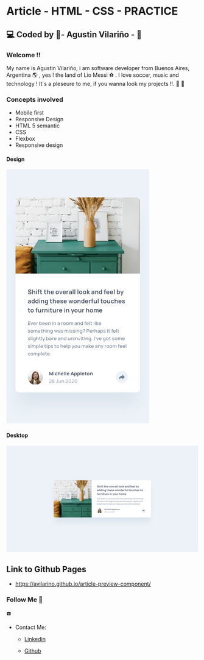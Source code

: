 # Article - HTML - CSS - PRACTICE
## :computer: Coded by :saxophone:-   Agustin Vilariño -  :saxophone:

### Welcome !!
My name is Agustin Vilariño, i am software developer from Buenos Aires, Argentina :earth_americas: , yes ! the land of Lio Messi :soccer: .
I love soccer, music and technology ! It´s a pleseure to me, if you wanna look my projects !!.
:wave: :wave:


### Concepts involved

* Mobile first
* Responsive Design
* HTML 5 semantic
* CSS
* Flexbox
* Responsive design


#### Design

![Screenshot](https://raw.githubusercontent.com/avilarino/article-html-css/master/assets/img/design/mobile-design.jpg)

#### Desktop

![Screenshot](https://raw.githubusercontent.com/avilarino/article-html-css/master/assets/img/design/desktop-design.jpg)


## Link to Github Pages
 * https://avilarino.github.io/article-preview-component/


### Follow Me :raised_hands:

:telephone:

* Contact Me: 
  * [Linkedin](https://www.linkedin.com/in/agust%C3%ADn-vilari%C3%B1o-17914564/)

  * [Github](https://github.com/avilarino)

